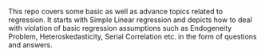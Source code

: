This repo covers some basic as well as advance topics related to regression. It starts with Simple Linear regression and depicts how to deal with violation of basic regression assumptions such as Endogeneity Problem, Heteroskedasticity, Serial Correlation etc. in the form of questions and answers.
